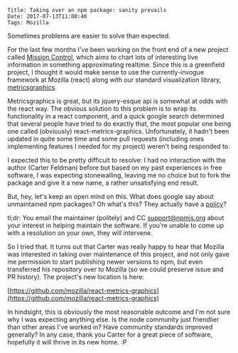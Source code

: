     Title: Taking over an npm package: sanity prevails
    Date: 2017-07-13T11:08:40
    Tags: Mozilla

Sometimes problems are easier to solve than expected.

For the last few months I've been working on the front end of a new project
called [Mission Control](https://github.com/mozilla/missioncontrol), which
aims to chart lots of interesting live information in something approximating
realtime. Since this is a greenfield project, I thought it would make sense
to use the currently-invogue framework at Mozilla (react) along with our
standard visualization library, [metricsgraphics](http://metricsgraphicsjs.org/).

Metricsgraphics is great, but its jquery-esque api is somewhat at odds with
the react way. The obvious solution to this problem is to wrap its
functionality in a react component, and a quick google search determined
that several people have tried to do exactly that, the most popular one
being one called (obviously) react-metrics-graphics. Unfortunately, it hadn't
been updated in quite some time and some pull requests (including ones
implementing features I needed for my project) weren't being responded to.

I expected this to be pretty difficult to resolve: I had no interaction
with the author (Carter Feldman) before but based on my past experiences in
free software, I was expecting stonewalling, leaving me no choice
but to fork the package and give it a new name, a rather unsatisfying end
result.

But, hey, let's keep an open mind on this. What does google say about
unmaintained npm packages? Oh what's this? They actually have a [policy](https://docs.npmjs.com/misc/disputes)?

tl;dr: You email the maintainer (politely) and CC support@npmjs.org about
your interest in helping maintain the software. If you're unable to come up
with a resolution on your own, they will intervene.

So I tried that. It turns out that Carter was really happy to hear that
Mozilla was interested in taking over maintenance of this project, and
not only gave me permission to start publishing newer versions to npm,
but even transferred his repository over to Mozilla (so we could preserve
issue and PR history). The project's new location is here:

[https://github.com/mozilla/react-metrics-graphics](https://github.com/mozilla/react-metrics-graphics)

In hindsight, this is obviously the most reasonable outcome and I'm
not sure why I was expecting anything else. Is the node community just
friendlier than other areas I've worked in? Have community standards
improved generally? In any case, thank you Carter for a great piece of
software, hopefully it will thrive in its new home. :P

